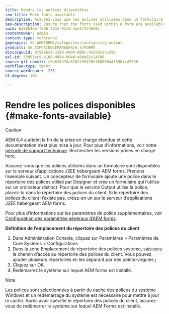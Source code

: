 ```yaml
---
title: Rendre les polices disponibles
seo-title: Make fonts available
description: Assurez-vous que les polices utilisées dans un formulaire sont disponibles sur le serveur d’applications J2EE hébergeant AEM forms.
seo-description: Ensure that the fonts used within a form are available for use on the J2EE application server hosting AEM forms.
uuid: 6588b4b6-f866-4253-91c8-3aa174340e8c
contentOwner: admin
content-type: reference
geptopics: SG_AEMFORMS/categories/configuring_output
products: SG_EXPERIENCEMANAGER/6.4/FORMS
discoiquuid: 9f58a6c4-3190-49d4-800c-4a55dca7c296
exl-id: 33d63ec9-b100-48b4-b84d-a9de82c24f86
source-git-commit: c5b816d74c6f02f85476d16868844f39b4c47996
workflow-type: tm+mt
source-wordcount: '255'
ht-degree: 16%

---
```


# Rendre les polices disponibles {#make-fonts-available}

>[!CAUTION]
>
>AEM 6.4 a atteint la fin de la prise en charge étendue et cette documentation n’est plus mise à jour. Pour plus d’informations, voir notre [période de support technique](https://helpx.adobe.com/fr/support/programs/eol-matrix.html). Rechercher les versions prises en charge [here](https://experienceleague.adobe.com/docs/?lang=fr).

Assurez-vous que les polices utilisées dans un formulaire sont disponibles sur le serveur d’applications J2EE hébergeant AEM forms. Prenons l’exemple suivant. Un concepteur de formulaire ajoute une police dans le répertoire des polices utilisé par Designer et crée un formulaire qui l’utilise sur un ordinateur distinct. Pour que le service Output utilise la police, placez-la dans le répertoire des polices du client. Si le répertoire des polices du client n’existe pas, créez-en un sur le serveur d’applications J2EE hébergeant AEM forms.

Pour plus d’informations sur les paramètres de police supplémentaires, voir [Configuration des paramètres généraux d’AEM forms](/help/forms/using/admin-help/configure-general-aem-forms-settings.md#configure-general-aem-forms-settings).

**Définition de l’emplacement du répertoire des polices du client**

1. Dans Administration Console, cliquez sur Paramètres > Paramètres de Core Systems > Configurations.
1. Dans la zone Emplacement du répertoire des polices système, saisissez le chemin d’accès au répertoire des polices du client. Vous pouvez ajouter plusieurs répertoires en les séparant par des points-virgules **;**
1. Cliquez sur OK.
1. Redémarrez le système sur lequel AEM forms est installé.

>[!NOTE]
>
>Les polices sont sélectionnées à partir du cache des polices du système Windows et un redémarrage du système est nécessaire pour mettre à jour le cache. Après avoir spécifié le répertoire des polices du client, assurez-vous de redémarrer le système sur lequel AEM Forms est installé.
